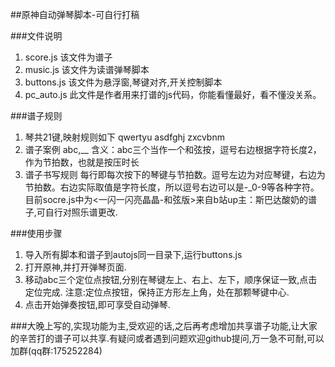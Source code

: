 ##原神自动弹琴脚本-可自行打稿

###文件说明
1.  score.js 该文件为谱子
2.  music.js 该文件为读谱弹琴脚本
3.  buttons.js 该文件为悬浮窗,琴键对齐,开关控制脚本
4.  pc_auto.js 此文件是作者用来打谱的js代码，你能看懂最好，看不懂没关系。

###谱子规则
1.  琴共21键,映射规则如下
   qwertyu
   asdfghj
   zxcvbnm
2.  谱子案例
   abc,__
   含义：abc三个当作一个和弦按，逗号右边根据字符长度2，作为节拍数，也就是按压时长
3.  谱子书写规则
   每行即每次按下的琴键与节拍数。逗号左边为对应琴键，右边为节拍数。右边实际取值是字符长度，所以逗号右边可以是-_0-9等各种字符。目前socre.js中为<一闪一闪亮晶晶-和弦版>来自b站up主：斯巴达酸奶的谱子,可自行对照乐谱更改.

###使用步骤
1.  导入所有脚本和谱子到autojs同一目录下,运行buttons.js
2.  打开原神,并打开弹琴页面.
3.  移动abc三个定位点按钮,分别在琴键左上、右上、左下，顺序保证一致,点击定位完成.
注意:定位点按钮，保持正方形左上角，处在那颗琴键中心.
4.  点击开始弹奏按钮,即可享受自动弹琴.
     
###大晚上写的,实现功能为主,受欢迎的话,之后再考虑增加共享谱子功能,让大家的辛苦打的谱子可以共享.有疑问或者遇到问题欢迎github提问,万一急不可耐,可以加群(qq群:175252284) 



